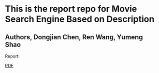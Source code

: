 # This is the report repo for Movie Search Engine Based on Description

## Authors, Dongjian Chen, Ren Wang, Yumeng Shao

Report:

[PDF](./acm_main.pdf)

